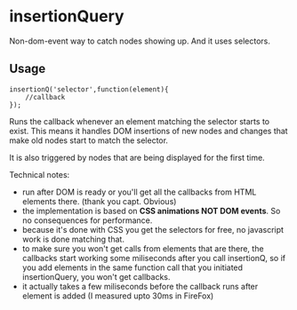 insertionQuery
==============

Non-dom-event way to catch nodes showing up. And it uses selectors.

## Usage

	insertionQ('selector',function(element){
		//callback
	});

Runs the callback whenever an element matching the selector starts to exist. This means it handles DOM insertions of new nodes and changes that make old nodes start to match the selector. 

It is also triggered by nodes that are being displayed for the first time.

Technical notes:

 - run after DOM is ready or you'll get all the callbacks from HTML elements there. (thank you capt. Obvious)
 - the implementation is based on **CSS animations NOT DOM events**. So no consequences for performance.
 - because it's done with CSS you get the selectors for free, no javascript work is done matching that.
 - to make sure you won't get calls from elements that are there, the callbacks start working some miliseconds after you call insertionQ, so if you add elements in the same function call that you initiated insertionQuery, you won't get callbacks. 
 - it actually takes a few miliseconds before the callback runs after element is added (I measured upto 30ms in FireFox)
